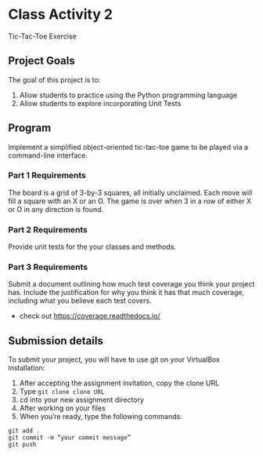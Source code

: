 # Class Activity 2

Tic-Tac-Toe Exercise
## Project Goals
The goal of this project is to:
1. Allow students to practice using the Python programming language
2. Allow students to explore incorporating Unit Tests

## Program
Implement a simplified object-oriented tic-tac-toe game to be played via a command-line interface.

### Part 1 Requirements 
The board is a grid of 3-by-3 squares, all initially unclaimed. Each move will fill a square with an X or an O.
The game is over when 3 in a row of either X or O in any direction is found.

### Part 2 Requirements
Provide unit tests for the your classes and methods.
   
### Part 3 Requirements
Submit a document outlining how much test coverage you think your project has. Include the justification for why you think it has that much coverage, including what you believe each test covers.  
   - check out https://coverage.readthedocs.io/

## Submission details
To submit your project, you will have to use git on your VirtualBox installation:
1.	After accepting the assignment invitation, copy the clone URL
2.	Type 
```git clone clone URL```
3.	cd into your new assignment directory
4.	After working on your files
5.	When you’re ready, type the following commands: 
```
git add .
git commit -m “your commit message”
git push
```

